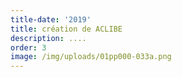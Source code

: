 ```yaml
---
title-date: '2019'
title: création de ACLIBE
description: ....
order: 3
image: /img/uploads/01pp000-033a.png
---
```



